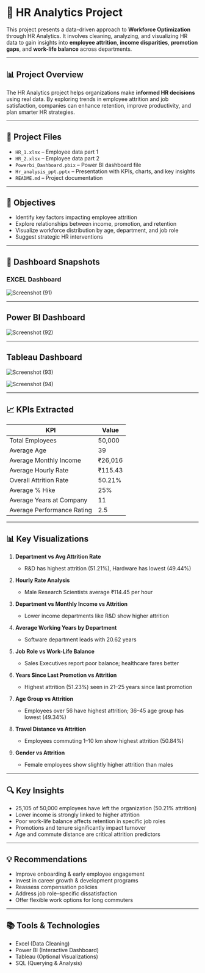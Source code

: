 # 👥 HR Analytics Project 

This project presents a data-driven approach to **Workforce Optimization** through HR Analytics. It involves cleaning, analyzing, and visualizing HR data to gain insights into **employee attrition**, **income disparities**, **promotion gaps**, and **work-life balance** across departments.

---

## 📊 Project Overview

The HR Analytics project helps organizations make **informed HR decisions** using real data. By exploring trends in employee attrition and job satisfaction, companies can enhance retention, improve productivity, and plan smarter HR strategies.

---

## 📂 Project Files

- `HR_1.xlsx` – Employee data part 1  
- `HR_2.xlsx` – Employee data part 2  
- `Powerbi_Dashboard.pbix` – Power BI dashboard file  
- `Hr_analysis_ppt.pptx` – Presentation with KPIs, charts, and key insights  
- `README.md` – Project documentation  

---

## 🎯 Objectives

- Identify key factors impacting employee attrition  
- Explore relationships between income, promotion, and retention  
- Visualize workforce distribution by age, department, and job role  
- Suggest strategic HR interventions

---
## 📸 Dashboard Snapshots

### EXCEL Dashboard  

![Screenshot (91)](https://github.com/user-attachments/assets/9fb773b6-fbce-4908-b1bd-cc77d0140464)

---

## Power BI Dashboard
![Screenshot (92)](https://github.com/user-attachments/assets/c2ab55ad-3cd0-4d85-9d1d-803dca26337a)

---

## Tableau Dashboard
![Screenshot (93)](https://github.com/user-attachments/assets/fb46406a-420f-446f-9e34-659adabc258b)

![Screenshot (94)](https://github.com/user-attachments/assets/7dd764b6-f4a5-45cb-92f3-234778e11745)


---
## 📈 KPIs Extracted

| KPI                                | Value          |
|-----------------------------------|----------------|
| Total Employees                   | 50,000         |
| Average Age                       | 39             |
| Average Monthly Income            | ₹26,016        |
| Average Hourly Rate              | ₹115.43        |
| Overall Attrition Rate            | 50.21%         |
| Average % Hike                    | 25%            |
| Average Years at Company          | 11             |
| Average Performance Rating        | 2.5            |

---

## 📊 Key Visualizations

1. **Department vs Avg Attrition Rate**  
   - R&D has highest attrition (51.21%), Hardware has lowest (49.44%)

2. **Hourly Rate Analysis**  
   - Male Research Scientists average ₹114.45 per hour

3. **Department vs Monthly Income vs Attrition**  
   - Lower income departments like R&D show higher attrition

4. **Average Working Years by Department**  
   - Software department leads with 20.62 years

5. **Job Role vs Work-Life Balance**  
   - Sales Executives report poor balance; healthcare fares better

6. **Years Since Last Promotion vs Attrition**  
   - Highest attrition (51.23%) seen in 21–25 years since last promotion

7. **Age Group vs Attrition**  
   - Employees over 56 have highest attrition; 36–45 age group has lowest (49.34%)

8. **Travel Distance vs Attrition**  
   - Employees commuting 1–10 km show highest attrition (50.84%)

9. **Gender vs Attrition**  
   - Female employees show slightly higher attrition than males

---

## 🔍 Key Insights

- 25,105 of 50,000 employees have left the organization (50.21% attrition)
- Lower income is strongly linked to higher attrition
- Poor work-life balance affects retention in specific job roles
- Promotions and tenure significantly impact turnover
- Age and commute distance are critical attrition predictors

---

## 💡 Recommendations

- Improve onboarding & early employee engagement  
- Invest in career growth & development programs  
- Reassess compensation policies  
- Address job role–specific dissatisfaction  
- Offer flexible work options for long commuters  

---


## 📚 Tools & Technologies

- Excel (Data Cleaning)  
- Power BI (Interactive Dashboard)  
- Tableau (Optional Visualizations)  
- SQL (Querying & Analysis)  
















